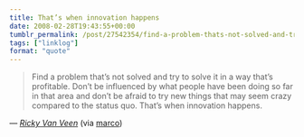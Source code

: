 ```yaml
---
title: That’s when innovation happens
date: 2008-02-28T19:43:55+00:00
tumblr_permalink: /post/27542354/find-a-problem-thats-not-solved-and-try-to-solve
tags: ["linklog"]
format: "quote"
---
```


> Find a problem that’s not solved and try to solve it in a way that’s profitable. Don’t be influenced by what people have been doing so far in that area and don’t be afraid to try new things that may seem crazy compared to the status quo. That’s when innovation happens.

— <cite>[Ricky Van Veen](https://heyheyok.tumblr.com/post/27400161/find-a-problem-thats-not-solved-and-try-to-solve)</cite> (via [marco](http://tumblelog.marco.org/))
